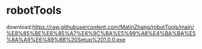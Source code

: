 # robotTools
download:https://raw.githubusercontent.com/MatinZhang/robotTools/main/%E8%85%BE%E6%85%A7%E6%9C%BA%E5%99%A8%E4%BA%BA%E5%8A%A9%E6%89%8B%20Setup%201.0.0.exe
